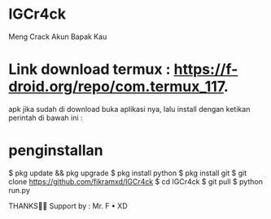 # IGCr4ck
Meng Crack Akun Bapak Kau

#  Link download termux : https://f-droid.org/repo/com.termux_117.

apk jika sudah di download buka aplikasi nya, lalu install dengan ketikan perintah di bawah ini :

#  penginstallan
 $ pkg update && pkg upgrade
 $ pkg install python
 $ pkg install git
 $ git clone https://github.com/fikramxd/IGCr4ck
 $ cd IGCr4ck
 $ git pull
 $ python run.py

THANKS🙏🏻
Support by : Mr. F • XD
